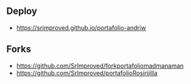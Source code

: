 ## Deploy

- https://srimproved.github.io/portafolio-andriw

## Forks

- https://github.com/SrImproved/forkportafoliomadmanaman
- https://github.com/SrImproved/portafolioRosirijilla
